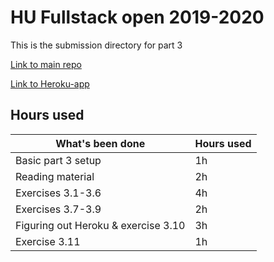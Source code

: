 # HU Fullstack open 2019-2020
This is the submission directory for part 3

[Link to main repo](https://github.com/sinyman/HY-Fullstack-2019)

[Link to Heroku-app](http://fso-sinyman.herokuapp.com)

## Hours used
|What's been done                     |Hours used|
|-------------------------------------|----------|
|Basic part 3 setup                   |  1h      |
|Reading material                     |  2h      |
|Exercises 3.1-3.6                    |  4h      |
|Exercises 3.7-3.9                    |  2h      |
|Figuring out Heroku & exercise 3.10  |  3h      |
|Exercise 3.11                        |  1h      |
